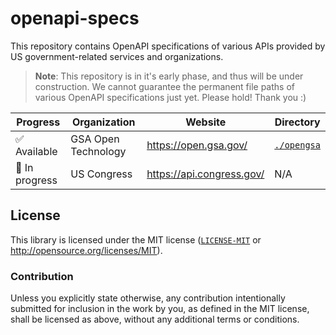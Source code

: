 # openapi-specs

This repository contains OpenAPI specifications of various APIs provided by US government-related services and organizations.

> **Note**:
> This repository is in it's early phase, and thus will be under construction. We cannot guarantee the permanent file paths of various OpenAPI specifications just yet. Please hold! Thank you :)

| Progress | Organization | Website | Directory |
| -------- | ------------ | ------- | --------- |
| ✅ Available | GSA Open Technology | <https://open.gsa.gov/> | [`./opengsa`](./opengsa) |
| 🚧 In progress | US Congress | <https://api.congress.gov/> | N/A |

## License
This library is licensed under the MIT license ([`LICENSE-MIT`](./LICENSE) or http://opensource.org/licenses/MIT).

### Contribution
Unless you explicitly state otherwise, any contribution intentionally submitted for inclusion in the work by you, as defined in the MIT license, shall be licensed as above, without any additional terms or conditions.
